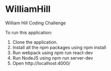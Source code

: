 # WilliamHill
William Hill Coding Challenge

To run this application:

1. Clone the application.
2. Install all the npm packages using npm install
3. Run webpack using npm run react-dev
4. Run NodeJS using npm run server-dev
5. Open http://localhost:4000/
